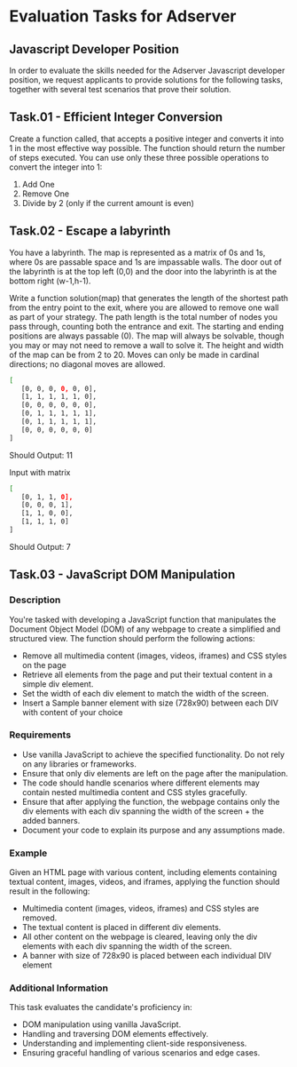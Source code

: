 # Evaluation Tasks for Adserver

## Javascript Developer Position

In order to evaluate the skills needed for the Adserver Javascript developer position, we request
applicants to provide solutions for the following tasks, together with several test scenarios that
prove their solution.

## Task.01 - Efficient Integer Conversion

Create a function called, that accepts a positive integer and converts it into 1 in the most
effective way possible. The function should return the number of steps executed. You can use
only these three possible operations to convert the integer into 1:

1. Add One
2. Remove One
3. Divide by 2 (only if the current amount is even)

## Task.02 - Escape a labyrinth

You have a labyrinth. The map is represented as a matrix of 0s and 1s, where 0s are passable
space and 1s are impassable walls. The door out of the labyrinth is at the top left (0,0) and the door
into the labyrinth is at the bottom right (w-1,h-1).

Write a function solution(map) that generates the length of the shortest path from the entry point to
the exit, where you are allowed to remove one wall as part of your strategy. The path length is the
total number of nodes you pass through, counting both the entrance and exit. The starting and
ending positions are always passable (0). The map will always be solvable, though you may or may
not need to remove a wall to solve it. The height and width of the map can be from 2 to 20. Moves
can only be made in cardinal directions; no diagonal moves are allowed.

```bash
[
   [0, 0, 0, 0, 0, 0], 
   [1, 1, 1, 1, 1, 0], 
   [0, 0, 0, 0, 0, 0], 
   [0, 1, 1, 1, 1, 1], 
   [0, 1, 1, 1, 1, 1],
   [0, 0, 0, 0, 0, 0]
]
```

Should Output: 11

Input with matrix

```bash
[
   [0, 1, 1, 0],
   [0, 0, 0, 1],
   [1, 1, 0, 0],
   [1, 1, 1, 0]
]
```

Should Output: 7

## Task.03 - JavaScript DOM Manipulation

### Description

You're tasked with developing a JavaScript function that manipulates the Document Object
Model (DOM) of any webpage to create a simplified and structured view. The function should
perform the following actions:

- Remove all multimedia content (images, videos, iframes) and CSS styles on the page
- Retrieve all elements from the page and put their textual content in a simple div element.
- Set the width of each div element to match the width of the screen.
- Insert a Sample banner element with size (728x90) between each DIV with content of your choice

### Requirements

- Use vanilla JavaScript to achieve the specified functionality. Do not rely on any libraries or
frameworks.
- Ensure that only div elements are left on the page after the manipulation.
- The code should handle scenarios where different elements may contain nested multimedia
content and CSS styles gracefully.
- Ensure that after applying the function, the webpage contains only the div elements with each
div spanning the width of the screen + the added banners.
- Document your code to explain its purpose and any assumptions made.

### Example

Given an HTML page with various content, including elements containing textual content,
images, videos, and iframes, applying the function should result in the following:

- Multimedia content (images, videos, iframes) and CSS styles are removed.
- The textual content is placed in different div elements.
- All other content on the webpage is cleared, leaving only the div elements with each div
spanning the width of the screen.
- A banner with size of 728x90 is placed between each individual DIV element

### Additional Information

This task evaluates the candidate's proficiency in:

- DOM manipulation using vanilla JavaScript.
- Handling and traversing DOM elements effectively.
- Understanding and implementing client-side responsiveness.
- Ensuring graceful handling of various scenarios and edge cases.
